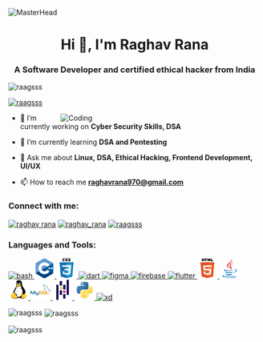 ![MasterHead](https://user-images.githubusercontent.com/10498744/210012254-234538ff-d198-48aa-8964-37e6fd45d227.gif
)
<h1 align="center">Hi 👋, I'm Raghav Rana</h1>
<h3 align="center">A Software Developer and certified ethical hacker from India</h3>

<p align="left"> <img src="https://komarev.com/ghpvc/?username=raagsss&label=Profile%20views&color=0e75b6&style=flat" alt="raagsss" /> </p>

<p align="left"> <a href="https://github.com/ryo-ma/github-profile-trophy"><img src="https://github-profile-trophy.vercel.app/?username=raagsss" alt="raagsss" /></a> </p>

<img align="right" alt="Coding" width="400" src="https://camo.githubusercontent.com/6f78b79e8a3953a77b50dfd566277f1a9b42ced6daea16ea29c95978900d785b/68747470733a2f2f692e70696e696d672e636f6d2f6f726967696e616c732f62622f33372f35632f62623337356364643635353138346361323731356163353035396537333635312e676966">

- 🔭 I’m currently working on **Cyber Security Skills, DSA**

- 🌱 I’m currently learning **DSA and Pentesting**

- 💬 Ask me about **Linux, DSA, Ethical Hacking, Frontend Development, UI/UX**

- 📫 How to reach me **raghavrana970@gmail.com**

<h3 align="left">Connect with me:</h3>
<p align="left">
<a href="https://linkedin.com/in/raghav rana" target="blank"><img align="center" src="https://raw.githubusercontent.com/rahuldkjain/github-profile-readme-generator/master/src/images/icons/Social/linked-in-alt.svg" alt="raghav rana" height="30" width="40" /></a>
<a href="https://www.hackerrank.com/raghav_rana" target="blank"><img align="center" src="https://raw.githubusercontent.com/rahuldkjain/github-profile-readme-generator/master/src/images/icons/Social/hackerrank.svg" alt="raghav_rana" height="30" width="40" /></a>
<a href="https://www.leetcode.com/its-raghavx" target="blank"><img align="center" src="https://raw.githubusercontent.com/rahuldkjain/github-profile-readme-generator/master/src/images/icons/Social/leet-code.svg" alt="raagsss" height="30" width="40" /></a>
</p>

<h3 align="left">Languages and Tools:</h3>
<p align="left"> <a href="https://www.gnu.org/software/bash/" target="_blank" rel="noreferrer"> <img src="https://www.vectorlogo.zone/logos/gnu_bash/gnu_bash-icon.svg" alt="bash" width="40" height="40"/> </a> <a href="https://www.w3schools.com/cpp/" target="_blank" rel="noreferrer"> <img src="https://raw.githubusercontent.com/devicons/devicon/master/icons/cplusplus/cplusplus-original.svg" alt="cplusplus" width="40" height="40"/> </a> <a href="https://www.w3schools.com/css/" target="_blank" rel="noreferrer"> <img src="https://raw.githubusercontent.com/devicons/devicon/master/icons/css3/css3-original-wordmark.svg" alt="css3" width="40" height="40"/> </a> <a href="https://dart.dev" target="_blank" rel="noreferrer"> <img src="https://www.vectorlogo.zone/logos/dartlang/dartlang-icon.svg" alt="dart" width="40" height="40"/> </a> <a href="https://www.figma.com/" target="_blank" rel="noreferrer"> <img src="https://www.vectorlogo.zone/logos/figma/figma-icon.svg" alt="figma" width="40" height="40"/> </a> <a href="https://firebase.google.com/" target="_blank" rel="noreferrer"> <img src="https://www.vectorlogo.zone/logos/firebase/firebase-icon.svg" alt="firebase" width="40" height="40"/> </a> <a href="https://flutter.dev" target="_blank" rel="noreferrer"> <img src="https://www.vectorlogo.zone/logos/flutterio/flutterio-icon.svg" alt="flutter" width="40" height="40"/> </a> <a href="https://www.w3.org/html/" target="_blank" rel="noreferrer"> <img src="https://raw.githubusercontent.com/devicons/devicon/master/icons/html5/html5-original-wordmark.svg" alt="html5" width="40" height="40"/> </a> <a href="https://www.java.com" target="_blank" rel="noreferrer"> <img src="https://raw.githubusercontent.com/devicons/devicon/master/icons/java/java-original.svg" alt="java" width="40" height="40"/> </a> <a href="https://www.linux.org/" target="_blank" rel="noreferrer"> <img src="https://raw.githubusercontent.com/devicons/devicon/master/icons/linux/linux-original.svg" alt="linux" width="40" height="40"/> </a> <a href="https://www.mysql.com/" target="_blank" rel="noreferrer"> <img src="https://raw.githubusercontent.com/devicons/devicon/master/icons/mysql/mysql-original-wordmark.svg" alt="mysql" width="40" height="40"/> </a> <a href="https://pandas.pydata.org/" target="_blank" rel="noreferrer"> <img src="https://raw.githubusercontent.com/devicons/devicon/2ae2a900d2f041da66e950e4d48052658d850630/icons/pandas/pandas-original.svg" alt="pandas" width="40" height="40"/> </a> <a href="https://www.python.org" target="_blank" rel="noreferrer"> <img src="https://raw.githubusercontent.com/devicons/devicon/master/icons/python/python-original.svg" alt="python" width="40" height="40"/> </a> <a href="https://www.adobe.com/products/xd.html" target="_blank" rel="noreferrer"> <img src="https://cdn.worldvectorlogo.com/logos/adobe-xd.svg" alt="xd" width="40" height="40"/> </a> </p>

<p><img align="left" src="https://github-readme-stats.vercel.app/api/top-langs?username=raagsss&show_icons=true&locale=en&layout=compact" alt="raagsss" /></p>

<p>&nbsp;<img align="center" src="https://github-readme-stats.vercel.app/api?username=raagsss&show_icons=true&locale=en" alt="raagsss" /></p>

<p><img align="center" src="https://github-readme-streak-stats.herokuapp.com/?user=raagsss&" alt="raagsss" /></p>
